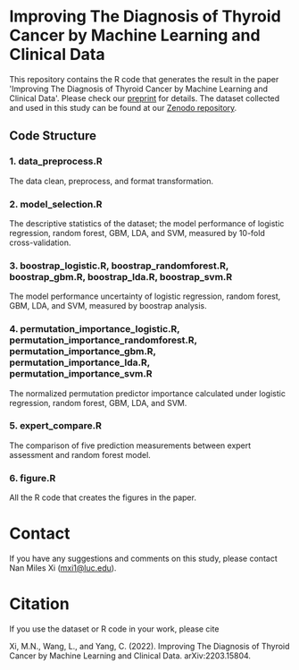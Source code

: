 # Improving The Diagnosis of Thyroid Cancer by Machine Learning and Clinical Data
This repository contains the R code that generates the result in the paper 'Improving The Diagnosis of Thyroid Cancer by Machine Learning and Clinical Data'. Please check our [preprint](https://arxiv.org/abs/2203.15804) for details. The dataset collected and used in this study can be found at our [Zenodo repository](https://zenodo.org/record/6387087#.Ykh5UuqZM4c).

## Code Structure

### 1. data_preprocess.R

The data clean, preprocess, and format transformation.

### 2. model_selection.R

The descriptive statistics of the dataset; the model performance of logistic regression, random forest, GBM, LDA, and SVM, measured by 10-fold cross-validation.

### 3. boostrap_logistic.R, boostrap_randomforest.R, boostrap_gbm.R, boostrap_lda.R, boostrap_svm.R

The model performance uncertainty of logistic regression, random forest, GBM, LDA, and SVM, measured by boostrap analysis.

### 4. permutation_importance_logistic.R, permutation_importance_randomforest.R, permutation_importance_gbm.R, permutation_importance_lda.R, permutation_importance_svm.R

The normalized permutation predictor importance calculated under logistic regression, random forest, GBM, LDA, and SVM.

### 5. expert_compare.R

The comparison of five prediction measurements between expert assessment and random forest model.

### 6. figure.R

All the R code that creates the figures in the paper.

# Contact
If you have any suggestions and comments on this study, please contact Nan Miles Xi (<mxi1@luc.edu>). 

# Citation
If you use the dataset or R code in your work, please cite 

Xi, M.N., Wang, L., and Yang, C. (2022). Improving The Diagnosis of Thyroid Cancer by Machine Learning and Clinical Data. arXiv:2203.15804. 
